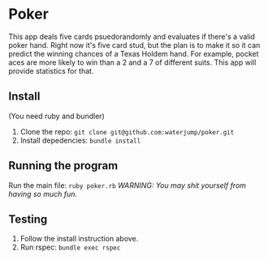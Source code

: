 Poker
=====
This app deals five cards psuedorandomly and evaluates if there's a valid poker hand.  Right now it's five card stud, but the plan is to make it so it can predict the winning chances of a Texas Holdem hand.  For example, pocket aces are more likely to win than a 2 and a 7 of different suits.  This app will provide statistics for that.

## Install
(You need ruby and bundler)
1. Clone the repo: `git clone git@github.com:waterjump/poker.git`
2. Install depedencies: `bundle install`

## Running the program
Run the main file: `ruby poker.rb` _WARNING: You may shit yourself from having so much fun._

## Testing
1. Follow the install instruction above.
2. Run rspec: `bundle exec rspec`
